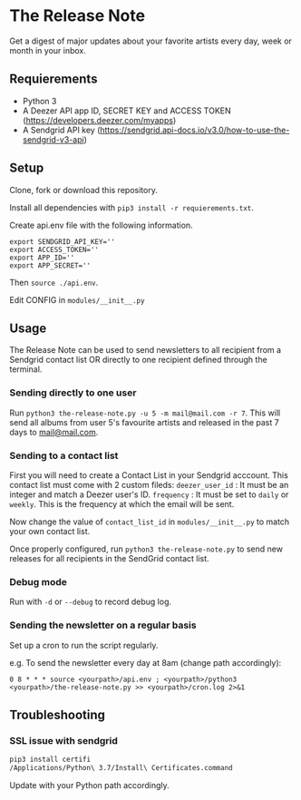 # The Release Note
Get a digest of major updates about your favorite artists every day, week or month in your inbox.

## Requierements

- Python 3
- A Deezer API app ID, SECRET KEY and ACCESS TOKEN (https://developers.deezer.com/myapps)
- A Sendgrid API key (https://sendgrid.api-docs.io/v3.0/how-to-use-the-sendgrid-v3-api)

## Setup

Clone, fork or download this repository.

Install all dependencies with `pip3 install -r requierements.txt`.

Create api.env file with the following information.
```env
export SENDGRID_API_KEY=''
export ACCESS_TOKEN=''
export APP_ID=''
export APP_SECRET=''
```
Then `source ./api.env`.

Edit CONFIG in `modules/__init__.py`

## Usage

The Release Note can be used to send newsletters to all recipient from a Sendgrid contact list OR directly to one recipient defined through the terminal.

### Sending directly to one user

Run `python3 the-release-note.py -u 5 -m mail@mail.com -r 7`. This will send all albums from user 5's favourite artists and released in the past 7 days to mail@mail.com.

### Sending to a contact list

First you will need to create a Contact List in your Sendgrid acccount. This contact list must come with 2 custom fileds:
`deezer_user_id` : It must be an integer and match a Deezer user's ID.
`frequency` : It must be set to `daily` or `weekly`. This is the frequency at which the email will be sent.

Now change the value of `contact_list_id` in `modules/__init__.py` to match your own contact list.

Once properly configured, run `python3 the-release-note.py` to send new releases for all recipients in the SendGrid contact list.

### Debug mode

Run with `-d` or `--debug` to record debug log.

### Sending the newsletter on a regular basis

Set up a cron to run the script regularly. 

e.g. To send the newsletter every day at 8am (change path accordingly):
```
0 8 * * * source <yourpath>/api.env ; <yourpath>/python3 <yourpath>/the-release-note.py >> <yourpath>/cron.log 2>&1
```

## Troubleshooting

### SSL issue with sendgrid

```bash
pip3 install certifi
/Applications/Python\ 3.7/Install\ Certificates.command
```
Update with your Python path accordingly.
